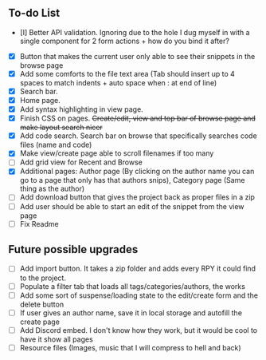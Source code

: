 ## To-do List
- [I] Better API validation. Ignoring due to the hole I dug myself in with a single component for 2 form actions + how do you bind it after?
- [X] Button that makes the current user only able to see their snippets in the browse page
- [X] Add some comforts to the file text area (Tab should insert up to 4 spaces to match indents + auto space when : at end of line)
- [X] Search bar.
- [X] Home page.
- [X] Add syntax highlighting in view page.
- [X] Finish CSS on pages. ~~Create/edit, view and top bar of browse page and make layout search nicer~~
- [X] Add code search. Search bar on browse that specifically searches code files (name and code)
- [X] Make view/create page able to scroll filenames if too many
- [ ] Add grid view for Recent and Browse
- [X] Additional pages: Author page (By clicking on the author name you can go to a page that only has that authors snips), Category page (Same thing as the author)
- [ ] Add download button that gives the project back as proper files in a zip
- [ ] Add user should be able to start an edit of the snippet from the view page
- [ ] Fix Readme

## Future possible upgrades
- [ ] Add import button. It takes a zip folder and adds every RPY it could find to the project.
- [ ] Populate a filter tab that loads all tags/categories/authors, the works
- [ ] Add some sort of suspense/loading state to the edit/create form and the delete button
- [ ] If user gives an author name, save it in local storage and autofill the create page
- [ ] Add Discord embed. I don't know how they work, but it would be cool to have it show all pages
- [ ] Resource files (Images, music that I will compress to hell and back)
